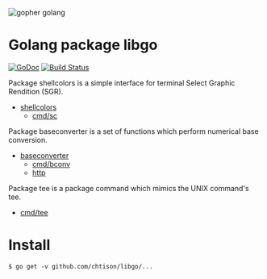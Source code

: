 ![gopher golang](https://blog.golang.org/gopher/header.jpg "https://blog.golang.org/gopher/header.jpg")

# Golang package libgo

[![GoDoc](https://godoc.org/github.com/chtison/libgo?status.svg)](https://godoc.org/github.com/chtison/libgo)
[![Build Status](https://travis-ci.org/chtison/libgo.svg?branch=master)](https://travis-ci.org/chtison/libgo)

Package shellcolors is a simple interface for terminal Select Graphic Rendition (SGR).
- [shellcolors](shellcolors)
	- [cmd/sc](shellcolors/cmd/sc)

Package baseconverter is a set of functions which perform numerical base conversion.
- [baseconverter](baseconverter)
	- [cmd/bconv](baseconverter/cmd/bconv)
	- [http](baseconverter/http)

Package tee is a package command which mimics the UNIX command's tee.
- [cmd/tee](cmd/tee)

# Install

```shell
$ go get -v github.com/chtison/libgo/...
```
